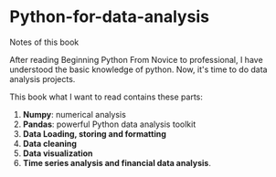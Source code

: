 # Python-for-data-analysis
Notes of this book

After reading Beginning Python From Novice to professional, I have understood the basic knowledge of python. Now, it's time to do data analysis projects. 

This book what I want to read contains these parts: 

1. **Numpy**: numerical analysis
2. **Pandas**: powerful Python data analysis toolkit
3. **Data Loading, storing and formatting**
4. **Data cleaning**
5. **Data visualization**
6. **Time series analysis and financial data analysis**.
                                         

